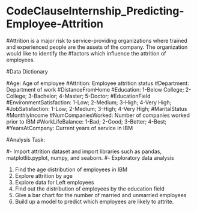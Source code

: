 # CodeClauseInternship_Predicting-Employee-Attrition
#Attrition is a major risk to service-providing organizations where trained and experienced people are the assets of the company. The organization would like to identify the #factors which influence the attrition of employees.

#Data Dictionary

#Age: Age of employee #Attrition: Employee attrition status #Department: Department of work #DistanceFromHome #Education: 1-Below College; 2- College; 3-Bachelor; 4-Master; 5-Doctor; #EducationField #EnvironmentSatisfaction: 1-Low; 2-Medium; 3-High; 4-Very High; #JobSatisfaction: 1-Low; 2-Medium; 3-High; 4-Very High; #MaritalStatus #MonthlyIncome #NumCompaniesWorked: Number of companies worked prior to IBM #WorkLifeBalance: 1-Bad; 2-Good; 3-Better; 4-Best; #YearsAtCompany: Current years of service in IBM

#Analysis Task:

#- Import attrition dataset and import libraries such as pandas, matplotlib.pyplot, numpy, and seaborn. #- Exploratory data analysis
1. Find the age distribution of employees in IBM
2. Explore attrition by age
3. Explore data for Left employees
4. Find out the distribution of employees by the education field
5. Give a bar chart for the number of married and unmarried employees
6. Build up a model to predict which employees are likely to attrite.
